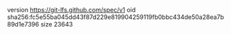 version https://git-lfs.github.com/spec/v1
oid sha256:fc5e55ba045dd43f87d229e819904259119fb0bbc434de50a28ea7b89d1e7396
size 23643
